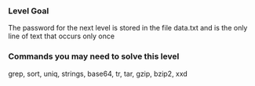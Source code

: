 ### Level Goal

The password for the next level is stored in the file data.txt and is the only line of text that occurs only once

### Commands you may need to solve this level

grep, sort, uniq, strings, base64, tr, tar, gzip, bzip2, xxd
